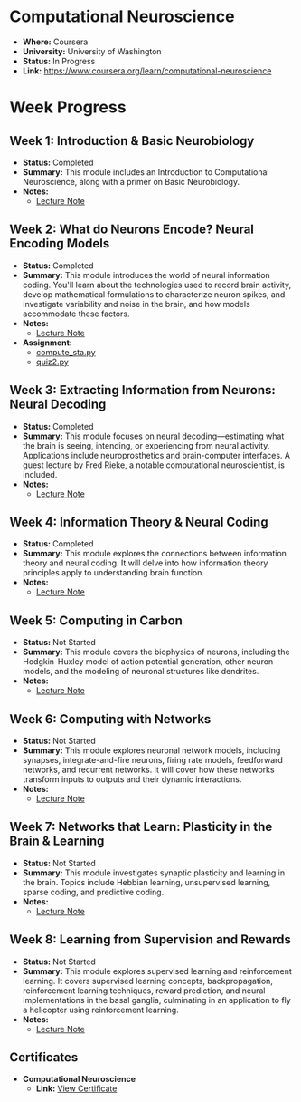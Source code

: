 # Computational Neuroscience

*   **Where:** Coursera
*   **University:** University of Washington
*   **Status:** In Progress
*   **Link:** https://www.coursera.org/learn/computational-neuroscience

# Week Progress

## Week 1: Introduction & Basic Neurobiology

*   **Status:** Completed
*   **Summary:** This module includes an Introduction to Computational Neuroscience, along with a primer on Basic Neurobiology.
*   **Notes:**
    *   [Lecture Note](W1/lecture_note.ipynb)

## Week 2: What do Neurons Encode? Neural Encoding Models

*   **Status:** Completed
*   **Summary:** This module introduces the world of neural information coding. You'll learn about the technologies used to record brain activity, develop mathematical formulations to characterize neuron spikes, and investigate variability and noise in the brain, and how models accommodate these factors.
*   **Notes:**
    *   [Lecture Note](W2/lecture_note.ipynb)
*   **Assignment:**
    *   [compute\_sta.py](W2/compute_sta.py)
    *   [quiz2.py](W2/quiz2.py)

## Week 3: Extracting Information from Neurons: Neural Decoding

*   **Status:** Completed
*   **Summary:** This module focuses on neural decoding—estimating what the brain is seeing, intending, or experiencing from neural activity. Applications include neuroprosthetics and brain-computer interfaces. A guest lecture by Fred Rieke, a notable computational neuroscientist, is included.
*   **Notes:**
    *   [Lecture Note](W3/lecture_note.ipynb)

## Week 4: Information Theory & Neural Coding

*   **Status:** Completed
*   **Summary:** This module explores the connections between information theory and neural coding. It will delve into how information theory principles apply to understanding brain function.
*   **Notes:**
    *   [Lecture Note](W4/lecture_note.ipynb)

## Week 5: Computing in Carbon

*   **Status:** Not Started
*   **Summary:** This module covers the biophysics of neurons, including the Hodgkin-Huxley model of action potential generation, other neuron models, and the modeling of neuronal structures like dendrites.
*   **Notes:**
    *   [Lecture Note](W5/lecture_note.ipynb)

## Week 6: Computing with Networks

*   **Status:** Not Started
*   **Summary:** This module explores neuronal network models, including synapses, integrate-and-fire neurons, firing rate models, feedforward networks, and recurrent networks. It will cover how these networks transform inputs to outputs and their dynamic interactions.
*   **Notes:**
    *   [Lecture Note](W6/lecture_note.ipynb)

## Week 7: Networks that Learn: Plasticity in the Brain & Learning

*   **Status:** Not Started
*   **Summary:** This module investigates synaptic plasticity and learning in the brain. Topics include Hebbian learning, unsupervised learning, sparse coding, and predictive coding.
*   **Notes:**
    *   [Lecture Note](W7/lecture_note.ipynb)

## Week 8: Learning from Supervision and Rewards

*   **Status:** Not Started
*   **Summary:** This module explores supervised learning and reinforcement learning. It covers supervised learning concepts, backpropagation, reinforcement learning techniques, reward prediction, and neural implementations in the basal ganglia, culminating in an application to fly a helicopter using reinforcement learning.
*   **Notes:**
    *   [Lecture Note](W8/lecture_note.ipynb)

## Certificates

*   **Computational Neuroscience**
    *   **Link:** [View Certificate](https://coursera.org/share/052e1946ca8c3ef47e5eb171a55528a9)
